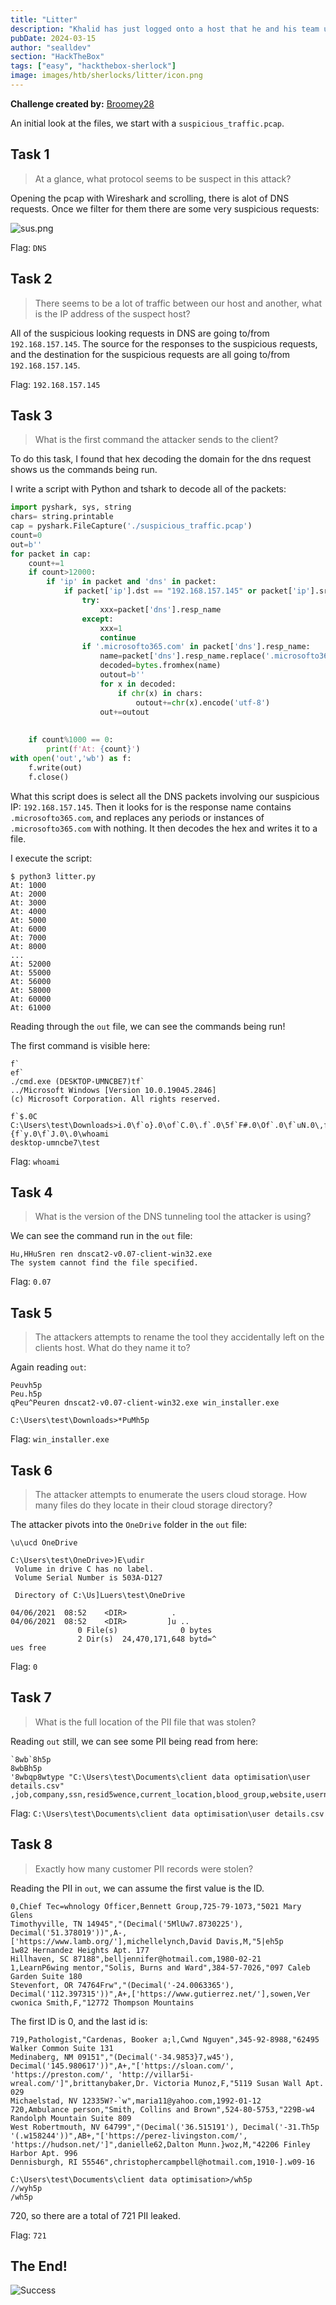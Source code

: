 ```yaml
---
title: "Litter"
description: "Khalid has just logged onto a host that he and his team use as a testing host for many different purposes, it’s off their corporate network but has access to lots of resources in network. The host is used as a dumping ground for a lot of people at the company but it’s very useful, so no one has raised any issues. Little does Khalid know; the machine has been compromised and company information that should not have been on there has now been stolen – it’s up to you to figure out what has happened and what data has been taken."
pubDate: 2024-03-15
author: "sealldev"
section: "HackTheBox"
tags: ["easy", "hackthebox-sherlock"]
image: images/htb/sherlocks/litter/icon.png
---
```


**Challenge created by:** [Broomey28](https://app.hackthebox.com/users/118671)

An initial look at the files, we start with a `suspicious_traffic.pcap`.

## Task 1
> At a glance, what protocol seems to be suspect in this attack?

Opening the pcap with Wireshark and scrolling, there is alot of DNS requests. Once we filter for them there are some very suspicious requests: 

![sus.png](images/htb/sherlocks/litter/sus.png)

Flag: `DNS`

## Task 2
> There seems to be a lot of traffic between our host and another, what is the IP address of the suspect host?

All of the suspicious looking requests in DNS are going to/from `192.168.157.145`. The source for the responses to the suspicious requests, and the destination for the suspicious requests are all going to/from `192.168.157.145`.

Flag: `192.168.157.145`

## Task 3
> What is the first command the attacker sends to the client?

To do this task, I found that hex decoding the domain for the dns request shows us the commands being run.

I write a script with Python and tshark to decode all of the packets:

```python
import pyshark, sys, string
chars= string.printable
cap = pyshark.FileCapture('./suspicious_traffic.pcap')
count=0
out=b''
for packet in cap:
    count+=1
    if count>12000:
        if 'ip' in packet and 'dns' in packet:
            if packet['ip'].dst == "192.168.157.145" or packet['ip'].src == "192.168.157.145":
                try:
                    xxx=packet['dns'].resp_name
                except:
                    xxx=1
                    continue
                if '.microsofto365.com' in packet['dns'].resp_name:
                    name=packet['dns'].resp_name.replace('.microsofto365.com','').replace('.','')
                    decoded=bytes.fromhex(name)
                    outout=b''
                    for x in decoded:
                        if chr(x) in chars:
                            outout+=chr(x).encode('utf-8')
                    out+=outout
                
                    
    if count%1000 == 0:
        print(f'At: {count}')
with open('out','wb') as f:
    f.write(out)
    f.close()
```

What this script does is select all the DNS packets involving our suspicious IP: `192.168.157.145`. Then it looks for is the response name contains `.microsofto365.com`, and replaces any periods or instances of `.microsofto365.com` with nothing. It then decodes the hex and writes it to a file.

I execute the script:
```
$ python3 litter.py
At: 1000
At: 2000
At: 3000
At: 4000
At: 5000
At: 6000
At: 7000
At: 8000
...
At: 52000
At: 55000
At: 56000
At: 58000
At: 60000
At: 61000
```

Reading through the `out` file, we can see the commands being run!

The first command is visible here:
```
f`
ef`
./cmd.exe (DESKTOP-UMNCBE7)tf`
../Microsoft Windows [Version 10.0.19045.2846]
(c) Microsoft Corporation. All rights reserved.

f`$.0C
C:\Users\test\Downloads>i.0\f`o}.0\of`C.0\.f`.0\5f`F#.0\Of`.0\f`uN.0\,f`4.0\tf`".0\+&f`[/.0\OTf`.0\~8f`h0.0\Kf`I.0\{f`y.0\f`J.0\.0\whoami
desktop-umncbe7\test
```

Flag: `whoami`

## Task 4
> What is the version of the DNS tunneling tool the attacker is using?

We can see the command run in the `out` file:
```
Hu,HHuSren ren dnscat2-v0.07-client-win32.exe
The system cannot find the file specified.
```

Flag: `0.07`

## Task 5
> The attackers attempts to rename the tool they accidentally left on the clients host. What do they name it to?

Again reading `out`:

```
Peuvh5p
Peu.h5p
qPeu^Peuren dnscat2-v0.07-client-win32.exe win_installer.exe

C:\Users\test\Downloads>*PuMh5p
```

Flag: `win_installer.exe`

## Task 6
> The attacker attempts to enumerate the users cloud storage. How many files do they locate in their cloud storage directory?

The attacker pivots into the `OneDrive` folder in the `out` file:
```
\u\ucd OneDrive

C:\Users\test\OneDrive>)E\udir
 Volume in drive C has no label.
 Volume Serial Number is 503A-D127

 Directory of C:\Us]Luers\test\OneDrive

04/06/2021  08:52    <DIR>          .
04/06/2021  08:52    <DIR>         ]u ..
               0 File(s)              0 bytes
               2 Dir(s)  24,470,171,648 bytd=^
ues free
```

Flag: `0`

## Task 7
> What is the full location of the PII file that was stolen?

Reading `out` still, we can see some PII being read from here:
```
`8wb`8h5p
8wbBh5p
'8wbqp8wtype "C:\Users\test\Documents\client data optimisation\user details.csv"
,job,company,ssn,resid5wence,current_location,blood_group,website,username,name,sex,address,mail,birthdate
```

Flag: `C:\Users\test\Documents\client data optimisation\user details.csv`

## Task 8
> Exactly how many customer PII records were stolen?

Reading the PII in `out`, we can assume the first value is the ID.
```
0,Chief Tec=whnology Officer,Bennett Group,725-79-1073,"5021 Mary Glens
Timothyville, TN 14945","(Decimal('5MlUw7.8730225'), Decimal('51.378019'))",A-,['https://www.lamb.org/'],michellelynch,David Davis,M,"5|eh5p
1w82 Hernandez Heights Apt. 177
Hillhaven, SC 87188",belljennifer@hotmail.com,1980-02-21
1,LearnP6wing mentor,"Solis, Burns and Ward",384-57-7026,"097 Caleb Garden Suite 180
Stevenfort, OR 74764Frw","(Decimal('-24.0063365'), Decimal('112.397315'))",A+,['https://www.gutierrez.net/'],sowen,Ver
cwonica Smith,F,"12772 Thompson Mountains
```

The first ID is 0, and the last id is:
```
719,Pathologist,"Cardenas, Booker a;l,Cwnd Nguyen",345-92-8988,"62495 Walker Common Suite 131
Medinaberg, NM 09151","(Decimal('-34.9853}7,w45'), Decimal('145.980617'))",A+,"['https://sloan.com/', 'https://preston.com/', 'http://villar5i-wreal.com/']",brittanybaker,Dr. Victoria Munoz,F,"5119 Susan Wall Apt. 029
Michaelstad, NV 12335W?-`w",maria11@yahoo.com,1992-01-12
720,Ambulance person,"Smith, Collins and Brown",524-80-5753,"229B-w4 Randolph Mountain Suite 809
West Robertmouth, NV 64799","(Decimal('36.515191'), Decimal('-31.Th5p
'(.w158244'))",AB+,"['https://perez-livingston.com/', 'https://hudson.net/']",danielle62,Dalton Munn.}woz,M,"42206 Finley Harbor Apt. 996
Dennisburgh, RI 55546",christophercampbell@hotmail.com,1910-].w09-16

C:\Users\test\Documents\client data optimisation>/wh5p
//wyh5p
/wh5p
```

720, so there are a total of 721 PII leaked.

Flag: `721`

## The End!

![Success](images/htb/sherlocks/litter/submitted.png)